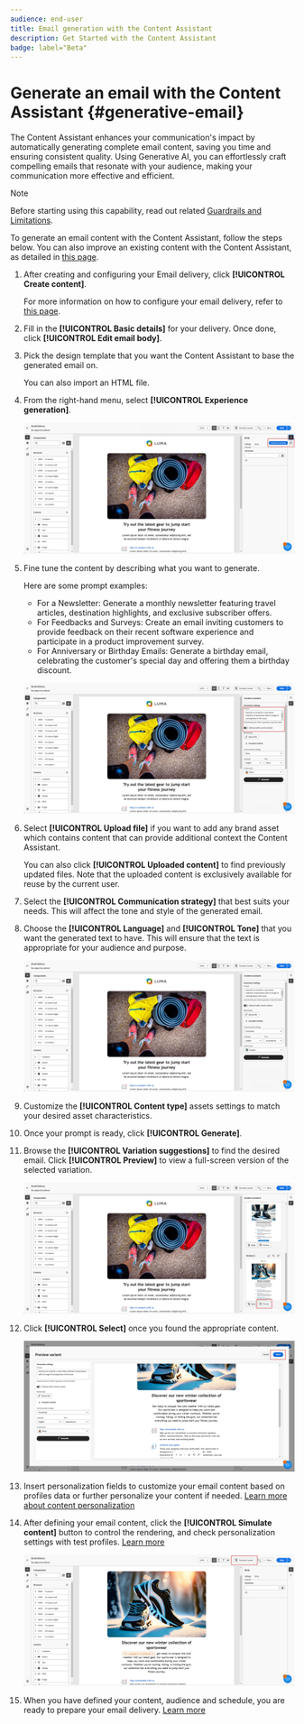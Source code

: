```yaml
---
audience: end-user
title: Email generation with the Content Assistant
description: Get Started with the Content Assistant
badge: label="Beta" 
---
```

# Generate an email with the Content Assistant {#generative-email}

The Content Assistant enhances your communication's impact by automatically generating complete email content, saving you time and ensuring consistent quality. Using Generative AI, you can effortlessly craft compelling emails that resonate with your audience, making your communication more effective and efficient.

>[!NOTE]
>
>Before starting using this capability, read out related [Guardrails and Limitations](generative-gs.md#guardrails-and-limitations).


To generate an email content with the Content Assistant, follow the steps below. You can also improve an existing content with the Content Assistant, as detailed in [this page](generative-content.md).

1. After creating and configuring your Email delivery, click **[!UICONTROL Create content]**.

    For more information on how to configure your email delivery, refer to [this page](../content/create-email-content.md).

1. Fill in the **[!UICONTROL Basic details]** for your delivery. Once done, click **[!UICONTROL Edit email body]**.

1. Pick the design template that you want the Content Assistant to base the generated email on.

    You can also import an HTML file.

1. From the right-hand menu, select **[!UICONTROL Experience generation]**.

    ![](assets/email-genai-1.png)

1. Fine tune the content by describing what you want to generate. 

    Here are some prompt examples:

    * For a Newsletter: Generate a monthly newsletter featuring travel articles, destination highlights, and exclusive subscriber offers.
    * For Feedbacks and Surveys: Create an email inviting customers to provide feedback on their recent software experience and participate in a product improvement survey.
    * For Anniversary or Birthday Emails: Generate a birthday email, celebrating the customer's special day and offering them a birthday discount.
    
    ![](assets/email-genai-2.png)

1. Select **[!UICONTROL Upload file]** if you want to add any brand asset which contains content that can provide additional context the Content Assistant.  

    You can also click **[!UICONTROL Uploaded content]** to find previously updated files. Note that the uploaded content is exclusively available for reuse by the current user.

1. Select the **[!UICONTROL Communication strategy]** that best suits your needs. This will affect the tone and style of the generated email.

1. Choose the **[!UICONTROL Language]** and **[!UICONTROL Tone]** that you want the generated text to have. This will ensure that the text is appropriate for your audience and purpose.

    ![](assets/email-genai-3.png)  

1. Customize the **[!UICONTROL Content type]** assets settings to match your desired asset characteristics.

1. Once your prompt is ready, click **[!UICONTROL Generate]**.

1. Browse the **[!UICONTROL Variation suggestions]** to find the desired email. Click **[!UICONTROL Preview]** to view a full-screen version of the selected variation.

    ![](assets/email-genai-4.png)

1. Click **[!UICONTROL Select]** once you found the appropriate content.

    ![](assets/email-genai-5.png)

1. Insert personalization fields to customize your email content based on profiles data or further personalize your content if needed. [Learn more about content personalization](../personalization/personalize.md)

1. After defining your email content, click the **[!UICONTROL Simulate content]** button to control the rendering, and check personalization settings with test profiles.  [Learn more](../preview-test/preview-content.md)

    ![](assets/email-genai-6.png)

1. When you have defined your content, audience and schedule, you are ready to prepare your email delivery. [Learn more](../monitor/prepare-send.md)



